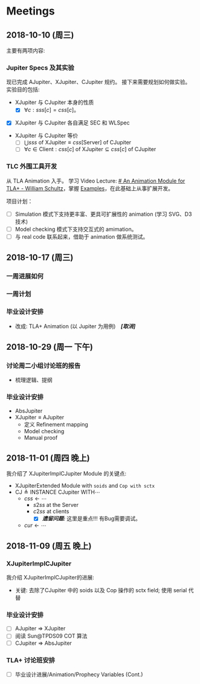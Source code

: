 ﻿# Meetings

## 2018-10-10 (周三)

主要有两项内容:

### Jupiter Specs 及其实验
现已完成 AJupiter、XJupiter、CJupiter 规约。
接下来需要规划如何做实验。
实验目的包括:
- XJupiter 与 CJupiter 本身的性质
	- [x] $\forall c: sss[c] = css[c]$。
- [x] XJupiter 与 CJupiter 各自满足 SEC 和 WLSpec
-  XJupiter 与 CJupiter 等价
	- [ ] $\bigcup sss \text{ of XJupiter} \equiv css[\text{Server}] \text{ of CJupiter}$
	- [ ] $\forall c \in \text{Client}: css[c] \text{ of XJupiter} \subseteq css[c] \text{ of CJupiter}$

### TLC 外围工具开发
从 TLA Animation 入手。
学习 Video Lecture: [# An Animation Module for TLA+ - William Schultz](https://youtu.be/mLF220fPrP4)，掌握 [Examples](https://github.com/will62794/tlaplus_animation)，在此基础上从事扩展开发。

项目计划：
- [ ] Simulation 模式下支持更丰富、更具可扩展性的 animation (学习 SVG、D3 技术)
- [ ] Model checking 模式下支持交互式的 amimation。
- [ ] 与 real code 联系起来，借助于 animation 做系统测试。

## 2018-10-17 (周三)

### 一周进展如何

### 一周计划

### 毕业设计安排
- 改成: TLA+ Animation (以 Jupiter 为用例)　***[取消]***

## 2018-10-29 (周一 下午)

### 讨论周二小组讨论班的报告
- 梳理逻辑、提纲

### 毕业设计安排

- AbsJupiter
- $\text{XJupiter} \equiv \text{AJupiter}$
  - 定义 Refinement mapping
  - Model checking
  - Manual proof

## 2018-11-01 (周四 晚上)

我介绍了 XJupiterImplCJupiter Module 的关键点:
- XJupiterExtended Module with `soids` and `Cop with sctx`
- $\text{CJ} \triangleq \text{INSTANCE CJupiter WITH} \cdots$
	- $css \gets \cdots$
		- $s2ss$ at the Server
		- $c2ss$ at clients
			- [x] ***遗留问题:*** 这里是重点!!! 有Bug需要调试。
	- $cur \gets \cdots$

## 2018-11-09 (周五 晚上)

### XJupiterImplCJupiter
我介绍 XJupiterImplCJupiter的进展:
- 关键: 去除了CJupiter 中的 soids 以及 Cop 操作的 sctx field; 使用 serial 代替 

### 毕业设计安排
- [ ] AJupiter => XJupiter
- [ ] 阅读 Sun@TPDS09 COT 算法
- [ ] CJupiter => AbsJupiter

### TLA+ 讨论班安排
- [ ] 毕业设计进展/Animation/Prophecy Variables (Cont.)

